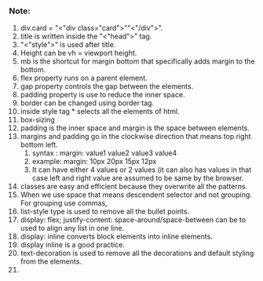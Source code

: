
### Note:
1. div.card = "<"div class="card">""<"/div">".
2. title is written inside the "<"head">" tag.
3. "<"style">" is used after title.
4. Height can be vh = viewport height.
5. mb is the shortcut for margin bottom that specifically adds margin to the bottom.
6. flex property runs on a parent element.
7. gap property controls the gap between the elements.
8. padding property is use to reduce the inner space.
9. border can be changed using border tag.
10. inside style tag * selects all the elements of html.
11. box-sizing 
12. padding is the inner space and margin is the space between elements.
13. margins and padding go in the clockwise direction that means top right bottom left.
	1. syntax : margin: value1 value2 value3 value4
	2. example: margin: 10px 20px 15px 12px
	3. It can have either 4 values or 2 values (it can also has values in that case left and right value are assumed to be same by the browser.
14. classes are easy and efficient because they overwrite all the patterns.
15. When we use space that means descendent selector and not grouping. For grouping use commas,
16. list-style type is used to remove all the bullet points.
17. display: flex; justify-content: space-around/space-between can be to used to align any list in one line.
18. display: inline converts block elements into inline elements.
19. display inline is a good practice.
20. text-decoration is used to remove all the decorations and default styling from the elements.
21. 

